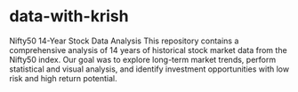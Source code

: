 # data-with-krish
Nifty50 14-Year Stock Data Analysis  This repository contains a comprehensive analysis of 14 years of historical stock market data from the Nifty50 index. Our goal was to explore long-term market trends, perform statistical and visual analysis, and identify investment opportunities with low risk and high return potential.
